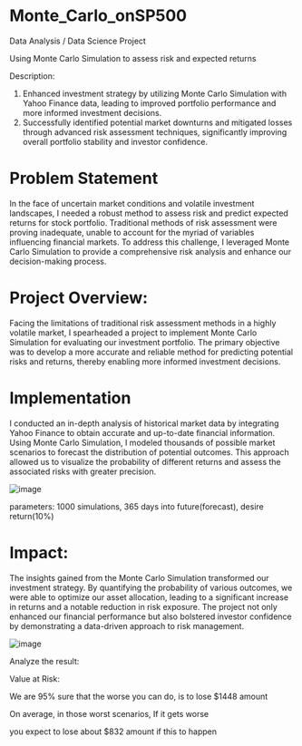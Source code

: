 # Monte_Carlo_onSP500
Data Analysis / Data Science Project

Using Monte Carlo Simulation to assess risk and expected returns

Description:
1. Enhanced investment strategy by utilizing Monte Carlo Simulation with Yahoo Finance data, leading to improved portfolio performance and more informed investment decisions.
2. Successfully identified potential market downturns and mitigated losses through advanced risk assessment techniques, significantly improving overall portfolio stability and investor confidence.

# Problem Statement
In the face of uncertain market conditions and volatile investment landscapes, I needed a robust method to assess risk and predict expected returns for stock portfolio. Traditional methods of risk assessment were proving inadequate, unable to account for the myriad of variables influencing financial markets. To address this challenge, I leveraged Monte Carlo Simulation to provide a comprehensive risk analysis and enhance our decision-making process.

# Project Overview:
Facing the limitations of traditional risk assessment methods in a highly volatile market, I spearheaded a project to implement Monte Carlo Simulation for evaluating our investment portfolio. The primary objective was to develop a more accurate and reliable method for predicting potential risks and returns, thereby enabling more informed investment decisions.

# Implementation
I conducted an in-depth analysis of historical market data by integrating Yahoo Finance to obtain accurate and up-to-date financial information. Using Monte Carlo Simulation, I modeled thousands of possible market scenarios to forecast the distribution of potential outcomes. This approach allowed us to visualize the probability of different returns and assess the associated risks with greater precision.

![image](https://github.com/weibb123/Monte_Carlo_onSP500/assets/84426364/43fb6f25-c490-425a-812c-36bb9ad4b980)

parameters: 1000 simulations, 365 days into future(forecast), desire return(10%)



# Impact:
The insights gained from the Monte Carlo Simulation transformed our investment strategy. By quantifying the probability of various outcomes, we were able to optimize our asset allocation, leading to a significant increase in returns and a notable reduction in risk exposure. The project not only enhanced our financial performance but also bolstered investor confidence by demonstrating a data-driven approach to risk management.

![image](https://github.com/weibb123/Monte_Carlo_onSP500/assets/84426364/5807d683-d765-41ce-b394-402d237efe3d)

Analyze the result: 

Value at Risk:

We are 95% sure that the worse you can do, is to lose $1448 amount

On average, in those worst scenarios, If it gets worse

you expect to lose about $832 amount if this to happen

